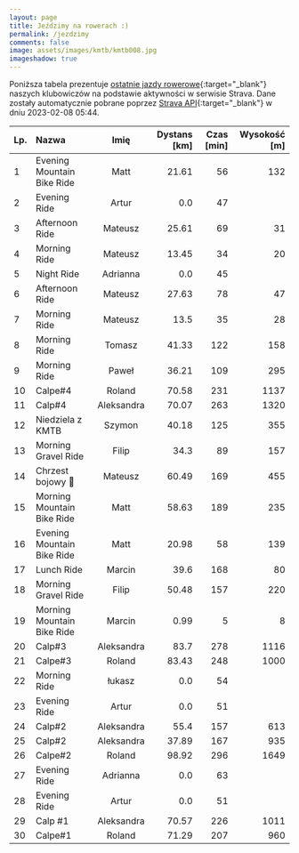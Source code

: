 ```yaml
---
layout: page
title: Jeździmy na rowerach :)
permalink: /jezdzimy
comments: false
image: assets/images/kmtb/kmtb008.jpg
imageshadow: true
---
```


Poniższa tabela prezentuje [ostatnie jazdy rowerowe](https://www.strava.com/clubs/336381){:target="_blank"} naszych klubowiczów na podstawie aktywności w serwisie Strava. Dane zostały automatycznie pobrane poprzez [Strava API](https://developers.strava.com/docs/reference/#api-Clubs-getClubActivitiesById){:target="_blank"} w dniu 2023-02-08 05:44.

Lp. | Nazwa | Imię | Dystans [km] | Czas [min] | Wysokość [m]
:--- | :--- | :---: | ---: | ---: | ---:
1|Evening Mountain Bike Ride|Matt|21.61|56|132
2|Evening Ride|Artur|0.0|47|
3|Afternoon Ride|Mateusz|25.61|69|31
4|Morning Ride|Mateusz|13.45|34|20
5|Night Ride|Adrianna|0.0|45|
6|Afternoon Ride|Mateusz|27.63|78|47
7|Morning Ride|Mateusz|13.5|35|28
8|Morning Ride|Tomasz|41.33|122|158
9|Morning Ride|Paweł|36.21|109|295
10|Calpe#4|Roland|70.58|231|1137
11|Calp#4|Aleksandra|70.07|263|1320
12|Niedziela z KMTB |Szymon|40.18|125|355
13|Morning Gravel Ride|Filip|34.3|89|157
14|Chrzest bojowy 💪|Mateusz|60.49|169|455
15|Morning Mountain Bike Ride|Matt|58.63|189|235
16|Evening Mountain Bike Ride|Matt|20.98|58|139
17|Lunch Ride|Marcin|39.6|168|80
18|Morning Gravel Ride|Filip|50.48|157|220
19|Morning Mountain Bike Ride|Marcin|0.99|5|8
20|Calp#3|Aleksandra|83.7|278|1116
21|Calpe#3|Roland|83.43|248|1000
22|Morning Ride|łukasz|0.0|54|
23|Evening Ride|Artur|0.0|51|
24|Calp#2|Aleksandra|55.4|157|613
25|Calp#2|Aleksandra|37.89|167|935
26|Calpe#2|Roland|98.92|296|1649
27|Evening Ride|Adrianna|0.0|63|
28|Evening Ride|Artur|0.0|51|
29|Calp #1|Aleksandra|70.57|226|1011
30|Calpe#1|Roland|71.29|207|960
